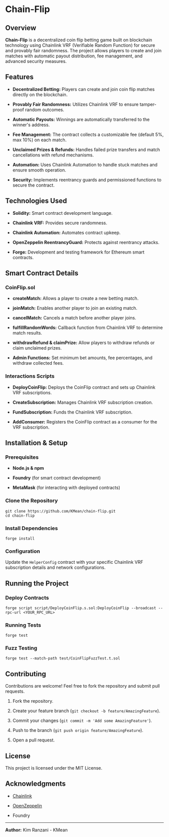 Chain-Flip
==========

Overview
--------

**Chain-Flip** is a decentralized coin flip betting game built on blockchain technology using Chainlink VRF (Verifiable Random Function) for secure and provably fair randomness. The project allows players to create and join matches with automatic payout distribution, fee management, and advanced security measures.

Features
--------

-   **Decentralized Betting:** Players can create and join coin flip matches directly on the blockchain.

-   **Provably Fair Randomness:** Utilizes Chainlink VRF to ensure tamper-proof random outcomes.

-   **Automatic Payouts:** Winnings are automatically transferred to the winner's address.

-   **Fee Management:** The contract collects a customizable fee (default 5%, max 10%) on each match.

-   **Unclaimed Prizes & Refunds:** Handles failed prize transfers and match cancellations with refund mechanisms.

-   **Automation:** Uses Chainlink Automation to handle stuck matches and ensure smooth operation.

-   **Security:** Implements reentrancy guards and permissioned functions to secure the contract.

Technologies Used
-----------------

-   **Solidity:** Smart contract development language.

-   **Chainlink VRF:** Provides secure randomness.

-   **Chainlink Automation:** Automates contract upkeep.

-   **OpenZeppelin ReentrancyGuard:** Protects against reentrancy attacks.

-   **Forge:** Development and testing framework for Ethereum smart contracts.

Smart Contract Details
----------------------

### CoinFlip.sol

-   **createMatch:** Allows a player to create a new betting match.

-   **joinMatch:** Enables another player to join an existing match.

-   **cancelMatch:** Cancels a match before another player joins.

-   **fulfillRandomWords:** Callback function from Chainlink VRF to determine match results.

-   **withdrawRefund & claimPrize:** Allow players to withdraw refunds or claim unclaimed prizes.

-   **Admin Functions:** Set minimum bet amounts, fee percentages, and withdraw collected fees.

### Interactions Scripts

-   **DeployCoinFlip:** Deploys the CoinFlip contract and sets up Chainlink VRF subscriptions.

-   **CreateSubscription:** Manages Chainlink VRF subscription creation.

-   **FundSubscription:** Funds the Chainlink VRF subscription.

-   **AddConsumer:** Registers the CoinFlip contract as a consumer for the VRF subscription.

Installation & Setup
--------------------

### Prerequisites

-   **Node.js & npm**

-   **Foundry** (for smart contract development)

-   **MetaMask** (for interacting with deployed contracts)

### Clone the Repository

```
git clone https://github.com/KMean/chain-flip.git
cd chain-flip
```

### Install Dependencies

```
forge install
```

### Configuration

Update the `HelperConfig` contract with your specific Chainlink VRF subscription details and network configurations.

Running the Project
-------------------

### Deploy Contracts

```
forge script script/DeployCoinFlip.s.sol:DeployCoinFlip --broadcast --rpc-url <YOUR_RPC_URL>
```

### Running Tests

```
forge test
```

### Fuzz Testing

```
forge test --match-path test/CoinFlipFuzzTest.t.sol
```

Contributing
------------

Contributions are welcome! Feel free to fork the repository and submit pull requests.

1.  Fork the repository.

2.  Create your feature branch (`git checkout -b feature/AmazingFeature`).

3.  Commit your changes (`git commit -m 'Add some AmazingFeature'`).

4.  Push to the branch (`git push origin feature/AmazingFeature`).

5.  Open a pull request.

License
-------

This project is licensed under the MIT License.

Acknowledgments
---------------

-   [Chainlink](https://chain.link/)

-   [OpenZeppelin](https://openzeppelin.com/)

-   Foundry

* * * * *

**Author:** Kim Ranzani - KMean